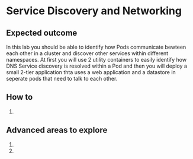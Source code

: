 # Service Discovery and Networking

## Expected outcome

In this lab you should be able to identify how Pods communicate bewteen each other in a cluster and discover other services within different namespaces. At first you will use 2 utility containers to easily identify how DNS Service discovery is resolved within a Pod and then you will deploy a small 2-tier application thta uses a web application and a datastore in seperate pods that need to talk to each other.

## How to

1. 

## Advanced areas to explore

1. 
2. 